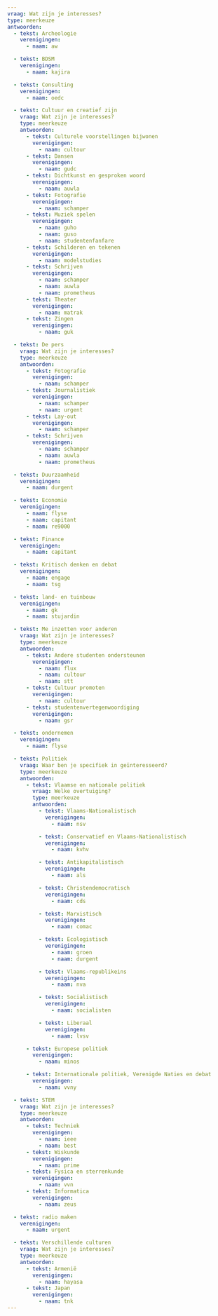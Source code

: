 ```yaml
---
vraag: Wat zijn je interesses?
type: meerkeuze
antwoorden:
  - tekst: Archeologie
    verenigingen:
      - naam: aw

  - tekst: BDSM
    verenigingen:
      - naam: kajira

  - tekst: Consulting
    verenigingen:
      - naam: oedc

  - tekst: Cultuur en creatief zijn
    vraag: Wat zijn je interesses?
    type: meerkeuze
    antwoorden:
      - tekst: Culturele voorstellingen bijwonen
        verenigingen:
          - naam: cultour
      - tekst: Dansen
        verenigingen:
          - naam: gudc
      - tekst: Dichtkunst en gesproken woord
        verenigingen:
          - naam: auwla
      - tekst: Fotografie
        verenigingen:
          - naam: schamper
      - tekst: Muziek spelen
        verenigingen:
          - naam: guho
          - naam: guso
          - naam: studentenfanfare
      - tekst: Schilderen en tekenen
        verenigingen:
          - naam: modelstudies
      - tekst: Schrijven
        verenigingen:
          - naam: schamper
          - naam: auwla
          - naam: prometheus
      - tekst: Theater
        verenigingen:
          - naam: matrak
      - tekst: Zingen
        verenigingen:
          - naam: guk

  - tekst: De pers
    vraag: Wat zijn je interesses?
    type: meerkeuze
    antwoorden:
      - tekst: Fotografie
        verenigingen:
          - naam: schamper
      - tekst: Journalistiek
        verenigingen:
          - naam: schamper
          - naam: urgent
      - tekst: Lay-out
        verenigingen:
          - naam: schamper
      - tekst: Schrijven
        verenigingen:
          - naam: schamper
          - naam: auwla
          - naam: prometheus

  - tekst: Duurzaamheid
    verenigingen:
      - naam: durgent

  - tekst: Economie
    verenigingen:
      - naam: flyse
      - naam: capitant
      - naam: re9000

  - tekst: Finance
    verenigingen:
      - naam: capitant

  - tekst: Kritisch denken en debat
    verenigingen:
      - naam: engage
      - naam: tsg

  - tekst: land- en tuinbouw
    verenigingen:
      - naam: gk
      - naam: stujardin

  - tekst: Me inzetten voor anderen
    vraag: Wat zijn je interesses?
    type: meerkeuze
    antwoorden:
      - tekst: Andere studenten ondersteunen
        verenigingen:
          - naam: flux
          - naam: cultour
          - naam: stt
      - tekst: Cultuur promoten
        verenigingen:
          - naam: cultour
      - tekst: studentenvertegenwoordiging
        verenigingen:
          - naam: gsr

  - tekst: ondernemen
    verenigingen:
      - naam: flyse

  - tekst: Politiek
    vraag: Waar ben je specifiek in geïnteresseerd?
    type: meerkeuze
    antwoorden:
      - tekst: Vlaamse en nationale politiek
        vraag: Welke overtuiging?
        type: meerkeuze
        antwoorden:
          - tekst: Vlaams-Nationalistisch
            verenigingen:
              - naam: nsv

          - tekst: Conservatief en Vlaams-Nationalistisch
            verenigingen:
              - naam: kvhv

          - tekst: Antikapitalistisch
            verenigingen:
              - naam: als

          - tekst: Christendemocratisch
            verenigingen:
              - naam: cds

          - tekst: Marxistisch
            verenigingen:
              - naam: comac

          - tekst: Ecologistisch
            verenigingen:
              - naam: groen
              - naam: durgent

          - tekst: Vlaams-republikeins
            verenigingen:
              - naam: nva

          - tekst: Socialistisch
            verenigingen:
              - naam: socialisten

          - tekst: Liberaal
            verenigingen:
              - naam: lvsv

      - tekst: Europese politiek
        verenigingen:
          - naam: minos

      - tekst: Internationale politiek, Verenigde Naties en debat
        verenigingen:
          - naam: vvny

  - tekst: STEM
    vraag: Wat zijn je interesses?
    type: meerkeuze
    antwoorden:
      - tekst: Techniek
        verenigingen:
          - naam: ieee
          - naam: best
      - tekst: Wiskunde
        verenigingen:
          - naam: prime
      - tekst: Fysica en sterrenkunde
        verenigingen:
          - naam: vvn
      - tekst: Informatica
        verenigingen:
          - naam: zeus

  - tekst: radio maken
    verenigingen:
      - naam: urgent

  - tekst: Verschillende culturen
    vraag: Wat zijn je interesses?
    type: meerkeuze
    antwoorden:
      - tekst: Armenië
        verenigingen:
          - naam: hayasa
      - tekst: Japan
        verenigingen:
          - naam: tnk
---
```

